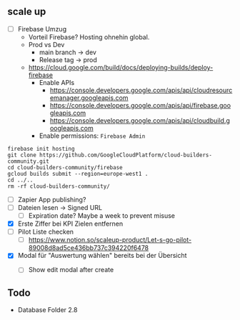 
## scale up

- [ ] Firebase Umzug
	- Vorteil Firebase? Hosting ohnehin global.
	- Prod vs Dev
		- main branch -> dev
		- Release tag -> prod
	- https://cloud.google.com/build/docs/deploying-builds/deploy-firebase
		- Enable APIs
			- https://console.developers.google.com/apis/api/cloudresourcemanager.googleapis.com
			- https://console.developers.google.com/apis/api/firebase.googleapis.com
			- https://console.developers.google.com/apis/api/cloudbuild.googleapis.com
		- Enable permissions: `Firebase Admin`
```
firebase init hosting
git clone https://github.com/GoogleCloudPlatform/cloud-builders-community.git
cd cloud-builders-community/firebase
gcloud builds submit --region=europe-west1 .
cd ../..
rm -rf cloud-builders-community/
```

- [ ] Zapier App publishing?
- [ ] Dateien lesen -> Signed URL
	- [ ] Expiration date? Maybe a week to prevent misuse
- [x] Erste Ziffer bei KPI Zielen entfernen
- [ ] Pilot Liste checken
	- [ ] https://www.notion.so/scaleup-product/Let-s-go-pilot-89008d8ad5ce436bb737c394220f6478
- [x] Modal für "Auswertung wählen" bereits bei der Übersicht
	- [ ] Show edit modal after create


## Todo
- Database Folder 2.8